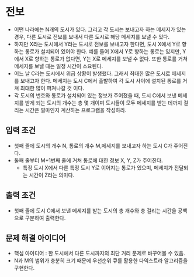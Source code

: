 # 전보
- 어떤 나라에는 N개의 도시가 있다. 그리고 각 도시는 보내고자 하는 메세지가 있는 경우, 다른 도시로 전보를 보내서 다른 도시로 해당 메세지를 보낼 수 있다.
- 하지만 X라는 도시에서 Y라는 도시로 전보를 보내고자 한다면, 도시 X에서 Y로 향하는 통로가 설치되어 있어야 한다. 예를 들어 X에서 Y로 향하는 통로는 있지만, Y에서 X로 향하는 통로가 없다면, Y는 X로 메세지를 보낼 수 없다. 또한 통로를 거쳐 메세지를 보낼 때는 일정 시간이 소요된다.
- 어느 날 C라는 도시에서 위급 상황이 발생했다. 그래서 최대한 많은 도시로 메세지를 보내고자 한다. 메세지는 도시 C에서 출발하여 각 도시 사이에 설치된 통로를 거쳐 최대한 많이 퍼져나갈 것 이다.
- 각 도시의 번호와 통로가 설치되어 있는 정보가 주어졌을 때, 도시 C에서 보낸 메세지를 받게 되는 도시의 개수는 총 몇 개이며 도시들이 모두 메세지를 받는 데까지 걸리는 시간은 얼마인지 계산하는 프로그램을 작성하라.

## 입력 조건
- 첫째 줄에 도시의 개수 N, 통로의 개수 M,메세지를 보내고자 하는 도시 C가 주어진다.
- 둘째 줄부터 M+1번째 줄에 거쳐 통로에 대한 정보 X, Y, Z가 주어진다.
  - 특정 도시 X에서 다른 특정 도시 Y로 이어지는 통로가 있으며, 메세지가 전달되는 시간이 Z라는 의미다.
    
## 출력 조건
- 첫째 줄에 도시 C에서 보낸 메세지를 받는 도시의 총 개수와 총 걸리는 시간을 공백으로 구분하여 출력한다.

## 문제 해결 아이디어
- 핵심 아이디어 : 한 도시에서 다른 도시까지의 최단 거리 문제로 바꾸어볼 수 있음.
- N과 M의 범위가 충분히 크기 때문에 우선순위 큐를 활용한 다익스트라 알고리즘을 구현한다.
